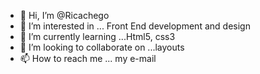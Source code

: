 - 👋 Hi, I’m @Ricachego
- 👀 I’m interested in ... Front End development and design
- 🌱 I’m currently learning ...Html5, css3
- 💞️ I’m looking to collaborate on ...layouts
- 📫 How to reach me ... my e-mail

<!---
Ricachego/Ricachego is a ✨ special ✨ repository because its `README.md` (this file) appears on your GitHub profile.
You can click the Preview link to take a look at your changes.
--->
